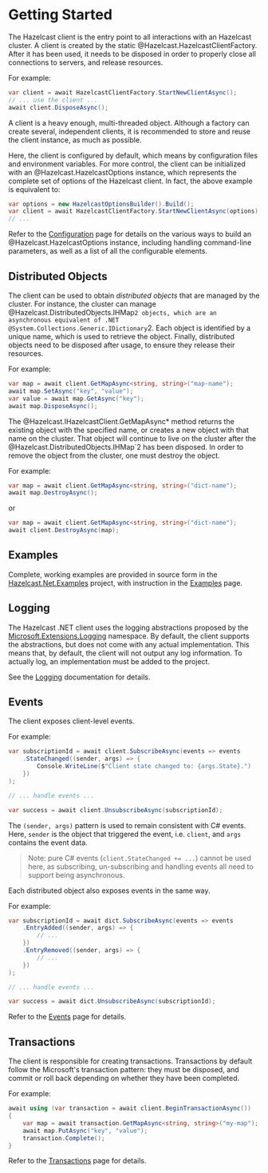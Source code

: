 # Getting Started

The Hazelcast client is the entry point to all interactions with an Hazelcast cluster. A client is created by the static @Hazelcast.HazelcastClientFactory. After it has been used, it needs to be disposed in order to properly close all connections to servers, and release resources.

For example:

```csharp
var client = await HazelcastClientFactory.StartNewClientAsync();
// ... use the client ...
await client.DisposeAsync();
```

A client is a heavy enough, multi-threaded object. Although a factory can create several, independent clients, it is recommended to store and reuse the client instance, as much as possible.

Here, the client is configured by default, which means by configuration files and environment variables. For more control, the client can be initialized with an @Hazelcast.HazelcastOptions instance, which represents the complete set of options of the Hazelcast client. In fact, the above example is equivalent to:

```csharp
var options = new HazelcastOptionsBuilder().Build();
var client = await HazelcastClientFactory.StartNewClientAsync(options);
// ...
```

Refer to the [Configuration](configuration.md) page for details on the various ways to build an @Hazelcast.HazelcastOptions instance, including handling command-line parameters, as well as a list of all the configurable elements.

## Distributed Objects

The client can be used to obtain *distributed objects* that are managed by the cluster. For instance, the cluster can manage @Hazelcast.DistributedObjects.IHMap`2 objects, which are an asynchronous equivalent of .NET @System.Collections.Generic.IDictionary`2. Each object is identified by a unique name, which is used to retrieve the object. Finally, distributed objects need to be disposed after usage, to ensure they release their resources.

For example:

```csharp
var map = await client.GetMapAsync<string, string>("map-name");
await map.SetAsync("key", "value");
var value = await map.GetAsync("key");
await map.DisposeAsync();
```

The @Hazelcast.IHazelcastClient.GetMapAsync* method returns the existing object with the specified name, or creates a new object with that name on the cluster. That object will continue to live on the cluster after the @Hazelcast.DistributedObjects.IHMap`2 has been disposed. In order to remove the object from the cluster, one must destroy the object.

For example:

```csharp
var map = await client.GetMapAsync<string, string>("dict-name");
await map.DestroyAsync();
```

or 

```csharp
var map = await client.GetMapAsync<string, string>("dict-name");
await client.DestroyAsync(map);
```

## Examples

Complete, working examples are provided in source form in the [Hazelcast.Net.Examples](https://github.com/hazelcast/hazelcast-csharp-client/tree/master/src/Hazelcast.Net.Examples) project, with instruction in the [Examples](examples.md) page.

## Logging

The Hazelcast .NET client uses the logging abstractions proposed by the [Microsoft.Extensions.Logging](https://docs.microsoft.com/en-us/aspnet/core/fundamentals/logging) namespace. By default, the client supports the abstractions, but does not come with any actual implementation. This means that, by default, the client will not output any log information. To actually log, an implementation must be added to the project.

See the [Logging](logging.md) documentation for details.

## Events

The client exposes client-level events.

For example:

```csharp
var subscriptionId = await client.SubscribeAsync(events => events
    .StateChanged((sender, args) => {
        Console.WriteLine($"Client state changed to: {args.State}.")
    })
);

// ... handle events ...

var success = await client.UnsubscribeAsync(subscriptionId);
```

The `(sender, args)` pattern is used to remain consistent with C# events. Here, `sender` is the object that triggered the event, i.e. `client`, and `args` contains the event data.

> Note: pure C# events (`client.StateChanged += ...`) cannot be used here, as subscribing, un-subscribing and handling events all need to support being asynchronous.

Each distributed object also exposes events in the same way.

For example:

```csharp
var subscriptionId = await dict.SubscribeAsync(events => events
    .EntryAdded((sender, args) => {
        // ...
    })
    .EntryRemoved((sender, args) => {
        // ...
    })
);

// ... handle events ...

var success = await dict.UnsubscribeAsync(subscriptionId);
```

Refer to the [Events](events.md) page for details.

## Transactions

The client is responsible for creating transactions. Transactions by default follow the Microsoft's transaction pattern: they must be disposed, and commit or roll back depending on whether they have been completed.

For example:

```csharp
await using (var transaction = await client.BeginTransactionAsync())
{
    var map = await transaction.GetMapAsync<string, string>("my-map");
    await map.PutAsync("key", "value");
    transaction.Complete();
}
```

Refer to the [Transactions](transactions.md) page for details.


